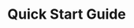 # Quick Start Guide

<!-- ::: tip Dalam Proses Pengerjaan

Mohon maaf, bagian ini sedang dalam proses pengerjaan.

::: -->
